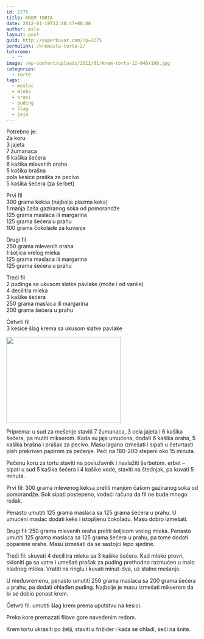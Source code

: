 ```yaml
---
id: 2275
title: KREM TORTA
date: 2012-01-19T12:48:47+00:00
author: mila
layout: post
guid: http://superkuvar.com/?p=2275
permalink: /kremasta-torta-2/
totvreme:
  - ""
image: /wp-content/uploads/2012/01/Krem-torta-12-940x198.jpg
categories:
  - Torte
tags:
  - maslac
  - mleko
  - orasi
  - puding
  - šlag
  - jaja
---
```

Potrebno je:  
Za koru  
3 jajeta  
7 žumanaca  
6 kašika šećera  
6 kašika mlevenih oraha  
5 kašika brašna  
pola kesice praška za pecivo  
5 kašika šećera (za šerbet)

Prvi fil  
300 grama keksa (najbolje plazma keks)  
1 manja čaša gaziranog soka od pomorandže  
125 grama maslaca ili margarina  
125 grama šećera u prahu  
100 grama čokolade za kuvanje

Drugi fil  
250 grama mlevenih oraha  
1 šoljica vrelog mleka  
125 grama maslaca ili margarina  
125 grama šećera u prahu

Treći fil  
2 pudinga sa ukusom slatke pavlake (može i od vanile)  
4 decilitra mleka  
3 kašike šećera  
250 grama maslaca ili margarina  
200 grama šećera u prahu

Četvrti fil  
3 kesice šlag krema sa ukusom slatke pavlake

<img class="alignnone size-medium wp-image-2276" title="Krem-torta 12" src="//superkuvar.com/wp-content/uploads/2012/01/Krem-torta-12-300x225.jpg" alt="" width="300" height="225" /> 

Priprema: u sud za mešenje staviti 7 žumanaca, 3 cela jajeta i 6 kašika šećera, pa mutiti mikserom. Kada su jaja umućena, dodati 6 kašika oraha, 5 kašika brašna i prašak za pecivo. Masu lagano izmešati i sipati u četvrtasti pleh prekriven papirom za pečenje. Peći na 180-200 stepeni oko 15 minuta.

Pečenu koru za tortu staviti na poslužavnik i navlažiti šerbetom.  erbet &#8211; sipati u sud 5 kašika šećera i 4 kašike vode, staviti na štednjak, pa kuvati 5 minuta.

Prvi fil: 300 grama mlevenog keksa preliti manjom čašom gaziranog soka od pomorandže. Sok sipati postepeno, vodeći računa da fil ne bude mnogo redak.

Penasto umutiti 125 grama maslaca sa 125 grama šećera u prahu. U umućeni maslac dodati keks i istopljenu čokoladu. Masu dobro izmešati.

Drugi fil: 250 grama mlevenih oraha preliti šoljicom vrelog mleka. Penasto umutiti 125 grama maslaca sa 125 grama šećera u prahu, pa tome dodati poparene orahe. Masu izmešati da se sastojci lepo sjedine.

Treći fil: skuvati 4 decilitra mleka sa 3 kašike šećera. Kad mleko provri, skloniti ga sa vatre i umešati prašak za puding prethodno razmućen u malo hladnog mleka. Vratiti na ringlu i kuvati minut-dva, uz stalno mešanje.

U međuvremenu, penasto umutiti 250 grama maslaca sa 200 grama šećera u prahu, pa dodati ohlađen puding. Najbolje je masu izmešati mikserom da bi se dobio penast krem.

Četvrti fil: umutiti šlag krem prema uputstvu na kesici.

Preko kore premazati filove gore navedenim redom.

Krem tortu ukrasiti po želji, staviti u frižider i kada se ohladi, seći na šnite.
